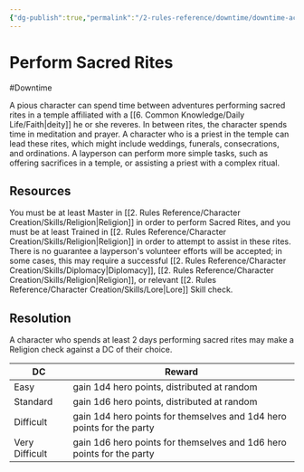 ```yaml
---
{"dg-publish":true,"permalink":"/2-rules-reference/downtime/downtime-activities/perform-sacred-rites/"}
---
```


# Perform Sacred Rites
#Downtime 

A pious character can spend time between adventures performing sacred rites in a temple affiliated with a [[6. Common Knowledge/Daily Life/Faith\|deity]] he or she reveres. In between rites, the character spends time in meditation and prayer. A character who is a priest in the temple can lead these rites, which might include weddings, funerals, consecrations, and ordinations. A layperson can perform more simple tasks, such as offering sacrifices in a temple, or assisting a priest with a complex ritual.

## Resources

You must be at least Master in [[2. Rules Reference/Character Creation/Skills/Religion\|Religion]] in order to perform Sacred Rites, and you must be at least Trained in [[2. Rules Reference/Character Creation/Skills/Religion\|Religion]] in order to attempt to assist in these rites. There is no guarantee a layperson's volunteer efforts will be accepted; in some cases, this may require a successful [[2. Rules Reference/Character Creation/Skills/Diplomacy\|Diplomacy]], [[2. Rules Reference/Character Creation/Skills/Religion\|Religion]], or relevant [[2. Rules Reference/Character Creation/Skills/Lore\|Lore]] Skill check. 

## Resolution

A character who spends at least 2 days performing sacred rites may make a Religion check against a DC of their choice. 

| DC | Reward |
|----|-------|
| Easy | gain 1d4 hero points, distributed at random |
| Standard | gain 1d6 hero points, distributed at random|
| Difficult | gain 1d4 hero points for themselves and 1d4 hero points for the party |
| Very Difficult | gain 1d6 hero points for themselves and 1d6 hero points for the party |{ #sacred-rite-result}

